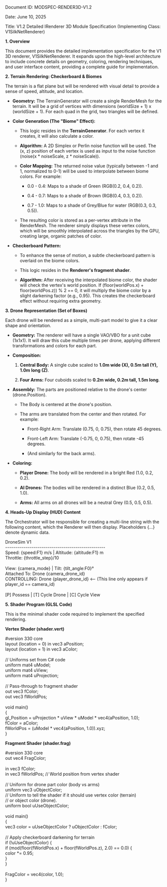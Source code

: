 Document ID: MODSPEC-RENDER3D-V1.2

Date: June 10, 2025

Title: V1.2 Detailed IRenderer 3D Module Specification (Implementing Class: V1SilkNetRenderer)

**1. Overview**

This document provides the detailed implementation specification for the V1 3D renderer, V1SilkNetRenderer. It expands upon the high-level architecture to include concrete details on geometry, coloring, rendering techniques, and user interface content, providing a complete guide for implementation.

**2. Terrain Rendering: Checkerboard & Biomes**

The terrain is a flat plane but will be rendered with visual detail to provide a sense of speed, altitude, and location.

- **Geometry:** The TerrainGenerator will create a single RenderMesh for the terrain. It will be a grid of vertices with dimensions (worldSize + 1) x (worldSize + 1). For each quad in the grid, two triangles will be defined.

- **Color Generation (The \"Biome\" Effect):**

  - This logic resides in the **TerrainGenerator**. For each vertex it creates, it will also calculate a color.

  - **Algorithm:** A 2D Simplex or Perlin noise function will be used. The (x, z) position of each vertex is used as input to the noise function (noise(x \* noiseScale, z \* noiseScale)).

  - **Color Mapping:** The returned noise value (typically between -1 and 1, normalized to 0-1) will be used to interpolate between biome colors. For example:

    - 0.0 - 0.4: Maps to a shade of Green (RGB(0.2, 0.4, 0.2)).

    - 0.4 - 0.7: Maps to a shade of Brown (RGB(0.4, 0.3, 0.2)).

    - 0.7 - 1.0: Maps to a shade of Grey/Blue for water (RGB(0.3, 0.3, 0.5)).

  - The resulting color is stored as a per-vertex attribute in the RenderMesh. The renderer simply displays these vertex colors, which will be smoothly interpolated across the triangles by the GPU, creating large, organic patches of color.

- **Checkerboard Pattern:**

  - To enhance the sense of motion, a subtle checkerboard pattern is overlaid on the biome colors.

  - This logic resides in the **Renderer\'s fragment shader**.

  - **Algorithm:** After receiving the interpolated biome color, the shader will check the vertex\'s world position. If (floor(worldPos.x) + floor(worldPos.z)) % 2 == 0, it will multiply the biome color by a slight darkening factor (e.g., 0.95). This creates the checkerboard effect without requiring extra geometry.

**3. Drone Representation (Set of Boxes)**

Each drone will be rendered as a simple, multi-part model to give it a clear shape and orientation.

- **Geometry:** The renderer will have a single VAO/VBO for a unit cube (1x1x1). It will draw this cube multiple times per drone, applying different transformations and colors for each part.

- **Composition:**

  1.  **Central Body:** A single cube scaled to **1.0m wide (X), 0.5m tall (Y), 1.0m long (Z)**.

  2.  **Four Arms:** Four cuboids scaled to **0.2m wide, 0.2m tall, 1.5m long**.

- **Assembly:** The parts are positioned relative to the drone\'s center (drone.Position).

  - The Body is centered at the drone\'s position.

  - The arms are translated from the center and then rotated. For example:

    - Front-Right Arm: Translate (0.75, 0, 0.75), then rotate 45 degrees.

    - Front-Left Arm: Translate (-0.75, 0, 0.75), then rotate -45 degrees.

    - (And similarly for the back arms).

- **Coloring:**

  - **Player Drone:** The body will be rendered in a bright Red (1.0, 0.2, 0.2).

  - **AI Drones:** The bodies will be rendered in a distinct Blue (0.2, 0.5, 1.0).

  - **Arms:** All arms on all drones will be a neutral Grey (0.5, 0.5, 0.5).

**4. Heads-Up Display (HUD) Content**

The Orchestrator will be responsible for creating a multi-line string with the following content, which the Renderer will then display. Placeholders {\...} denote dynamic data.

DroneSim V1\
\-\-\-\-\-\-\-\-\-\-\-\-\-\-\-\-\-\-\-\-\-\-\-\-\-\-\-\-\-\-\-\-\-\-\-\-\-\-\-\-\-\-\-\-\-\-\-\-\--\
Speed: {speed:F1} m/s \| Altitude: {altitude:F1} m\
Throttle: {throttle_step}/10\
\
View: {camera_mode} \| Tilt: {tilt_angle:F0}°\
Attached To: Drone {camera_drone_id}\
CONTROLLING: Drone {player_drone_id} \<\-- (This line only appears if player_id == camera_id)\
\
\[P\] Possess \| \[T\] Cycle Drone \| \[C\] Cycle View

**5. Shader Program (GLSL Code)**

This is the minimal shader code required to implement the specified rendering.

**Vertex Shader (shader.vert)**

#version 330 core\
layout (location = 0) in vec3 aPosition;\
layout (location = 1) in vec3 aColor;\
\
// Uniforms set from C# code\
uniform mat4 uModel;\
uniform mat4 uView;\
uniform mat4 uProjection;\
\
// Pass-through to fragment shader\
out vec3 fColor;\
out vec3 fWorldPos;\
\
void main()\
{\
gl_Position = uProjection \* uView \* uModel \* vec4(aPosition, 1.0);\
fColor = aColor;\
fWorldPos = (uModel \* vec4(aPosition, 1.0)).xyz;\
}

**Fragment Shader (shader.frag)**

#version 330 core\
out vec4 FragColor;\
\
in vec3 fColor;\
in vec3 fWorldPos; // World position from vertex shader\
\
// Uniform for drone part color (body vs arms)\
uniform vec3 uObjectColor;\
// Uniform to tell the shader if it should use vertex color (terrain)\
// or object color (drone).\
uniform bool uUseObjectColor;\
\
void main()\
{\
vec3 color = uUseObjectColor ? uObjectColor : fColor;\
\
// Apply checkerboard darkening for terrain\
if (!uUseObjectColor) {\
if (mod(floor(fWorldPos.x) + floor(fWorldPos.z), 2.0) == 0.0) {\
color \*= 0.95;\
}\
}\
\
FragColor = vec4(color, 1.0);\
}
